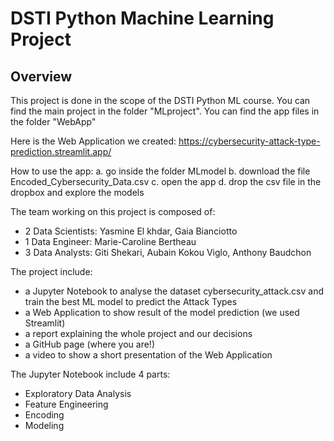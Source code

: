 # DSTI Python Machine Learning Project

## Overview
This project is done in the scope of the DSTI Python ML course.
You can find the main project in the folder "MLproject".
You can find the app files in the folder "WebApp"


Here is the Web Application we created: https://cybersecurity-attack-type-prediction.streamlit.app/

How to use the app:
a. go inside the folder MLmodel
b. download the file Encoded_Cybersecurity_Data.csv
c. open the app
d. drop the csv file in the dropbox and explore the models


The team working on this project is composed of:

- 2 Data Scientists: Yasmine El khdar, Gaia Bianciotto
- 1 Data Engineer: Marie-Caroline Bertheau
- 3 Data Analysts: Giti Shekari, Aubain Kokou Viglo, Anthony Baudchon


The project include:

- a Jupyter Notebook to analyse the dataset cybersecurity_attack.csv and train the best ML model to predict the Attack Types
- a Web Application to show result of the model prediction (we used Streamlit)
- a report explaining the whole project and our decisions
- a GitHub page (where you are!)
- a video to show a short presentation of the Web Application


The Jupyter Notebook include 4 parts:

- Exploratory Data Analysis
- Feature Engineering
- Encoding
- Modeling
